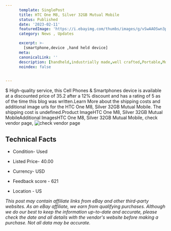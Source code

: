 ```yaml
---
      template: SinglePost
      title: HTC One M8, Silver 32GB Mutual Mobile
      status: Published
      date: '2023-02-11'
      featuredImage: 'https://i.ebayimg.com/thumbs/images/g/vSwAAOSwn3pjoayT/s-l225.jpg'
      category: News , Updates

      excerpt: >-
        [smartphone,device ,hand held device]
      meta:
      canonicalLink: ''
      description: [handheld,industrially made,well crafted,Portable,Mobile,Compact,Convenient,Lightweight,Maneuverable,Man-portable,Miniature,Carriable,Hand-held,Light,Holdable,Transportable,Mobile device,Pocket-sized,On-the-go,Wireless,Cordless,Compact size,Convenient size, smartphone,device ,hand held device]
      noindex: false

        
---
```

$
    High-quality service, this Cell Phones & Smartphones device is available at a discounted price of 35.2 after a 12% discount and has a rating of 5 as of the time this blog was written.Learn More about the shipping costs and additional image urls for the HTC One M8, Silver 32GB Mutual Mobile. The shipping cost is undefined.Product ImageHTC One M8, Silver 32GB Mutual MobileAdditional ImagesHTC One M8, Silver 32GB Mutual Mobile, check vendor page, ![check vendor page](https://origin-galleryplus.ebayimg.com/ws/web/385304866155_2_0_1/225x225.jpg,https://origin-galleryplus.ebayimg.com/ws/web/385304866155_3_0_1/225x225.jpg,https://origin-galleryplus.ebayimg.com/ws/web/385304866155_4_0_1/225x225.jpg,https://origin-galleryplus.ebayimg.com/ws/web/385304866155_5_0_1/225x225.jpg,https://origin-galleryplus.ebayimg.com/ws/web/385304866155_6_0_1/225x225.jpg,https://origin-galleryplus.ebayimg.com/ws/web/385304866155_7_0_1/225x225.jpg,https://origin-galleryplus.ebayimg.com/ws/web/385304866155_8_0_1/225x225.jpg,https://origin-galleryplus.ebayimg.com/ws/web/385304866155_9_0_1/225x225.jpg)
    
    

 ## Technical Facts 



     
      

 - Condition- Used 


      

 - Listed Price- 40.00 


      

 - Currency- USD 


      

 - Feedback score - 621 


      

 - Location - US 


      
      

 *_This post may contain affiliate links from eBay and other third-party websites. As an eBay affiliate, we earn from qualifying purchases. Although we do our best to keep the information up-to-date and accurate, please check the date and all details with the vendor's website before making a purchase. Not all data may be accurate._*



    
    
    
    
    
